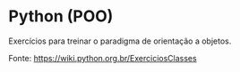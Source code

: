 # Python (POO)
 Exercícios para treinar o paradigma de orientação a objetos. 
 
 Fonte: https://wiki.python.org.br/ExerciciosClasses
